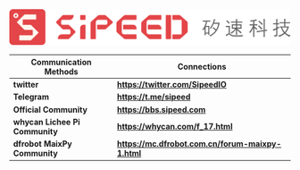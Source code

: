 

<div class="title_store">
<img src="/static/image/sipeed_logo_4.svg" alt="sipeed_logo">
</div>

<table role="table" class="center_table">
    <thead>
        <tr>
            <th>Communication Methods</th>
            <th>Connections</th>
        </tr>
    </thead>
    <tbody>
        <tr>
			<td><span class="limit_width"></span><strong>twitter</strong></td>
			<td><span class="limit_width"></span><span class=""><a href="https://twitter.com/SipeedIO" target="_blank"><strong>https://twitter.com/SipeedIO</strong></a></span</td>
		</tr>
		<tr>
			<td><span class="limit_width"></span><strong>Telegram</strong></td>
			<td><span class="limit_width"></span><span class=""><a href="https://t.me/sipeed" target="_blank"><strong>https://t.me/sipeed</strong></a></span</td>
		</tr>
		<tr>
			<td><span class="limit_width"></span><strong>Official Community</strong></td>
			<td><span class="limit_width"></span><span class=""><a href="https://bbs.sipeed.com" target="_blank"><strong>https://bbs.sipeed.com</strong></a></span></td>
		</tr>	
		<tr><td><strong>whycan Lichee Pi Community</strong></td>
			<td><span class="limit_width"></span><span class=""><a href="https://whycan.com/f_17.html" target="_blank"><strong>https://whycan.com/f_17.html</strong></a></span</td>
		</tr>
        <tr>
			<td><strong>dfrobot MaixPy Community</strong></td>
			<td><span class="limit_width"></span><span class=""><a href="https://mc.dfrobot.com.cn/forum-maixpy-1.html" target="_blank"><strong>https://mc.dfrobot.com.cn/forum-maixpy-1.html</strong></a></span</td>
		</tr>
    </tbody>
</table>










